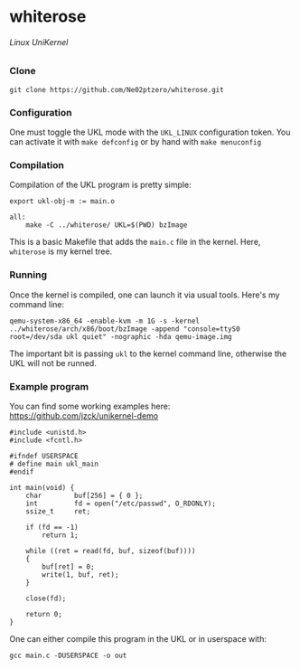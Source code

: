 # whiterose
###### Linux UniKernel

### Clone
```
git clone https://github.com/Ne02ptzero/whiterose.git
```

### Configuration
One must toggle the UKL mode with the `UKL_LINUX` configuration token. You can
activate it with `make defconfig` or by hand with `make menuconfig`

### Compilation
Compilation of the UKL program is pretty simple:
```
export ukl-obj-m := main.o

all:
	make -C ../whiterose/ UKL=$(PWD) bzImage
```
This is a basic Makefile that adds the `main.c` file in the kernel. Here,
`whiterose` is my kernel tree.

### Running
Once the kernel is compiled, one can launch it via usual tools. Here's my
command line:
```
qemu-system-x86_64 -enable-kvm -m 1G -s -kernel ../whiterose/arch/x86/boot/bzImage -append "console=ttyS0 root=/dev/sda ukl quiet" -nographic -hda qemu-image.img
```

The important bit is passing `ukl` to the kernel command line, otherwise the UKL
will not be runned.

### Example program

You can find some working examples here: https://github.com/jzck/unikernel-demo

```
#include <unistd.h>
#include <fcntl.h>

#ifndef USERSPACE
# define main ukl_main
#endif

int main(void) {
    char        buf[256] = { 0 };
    int         fd = open("/etc/passwd", O_RDONLY);
    ssize_t     ret;

    if (fd == -1)
        return 1;

    while ((ret = read(fd, buf, sizeof(buf))))
    {
        buf[ret] = 0;
        write(1, buf, ret);
    }

    close(fd);

    return 0;
}
```

One can either compile this program in the UKL or in userspace with:
```
gcc main.c -DUSERSPACE -o out
```
